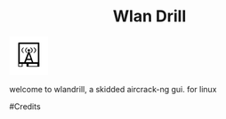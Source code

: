 <h1 style="text-align: center;">
Wlan Drill
</h1>
 <img src="https://github.com/sys-prozy/wlandrill/blob/main/imgs/logo.png" alt="image" width="70"/>

 <P>welcome to wlandrill, a skidded aircrack-ng gui. for linux</P>
#Credits
